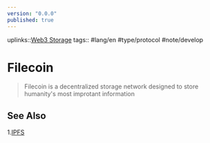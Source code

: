 ```yaml
---
version: "0.0.0"
published: true
---
```

uplinks::[Web3 Storage](./Web3%20Storage.md)
tags:: #lang/en #type/protocol #note/develop  
# Filecoin
> Filecoin is a decentralized storage network designed to store humanity's most improtant information

## See Also
1.[IPFS](./IPFS.md)